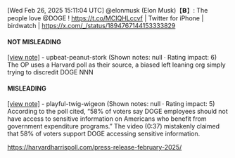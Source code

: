 [Wed Feb 26, 2025 15:11:04 UTC] @elonmusk (Elon Musk)【𝗕】: The people love @DOGE !  https://t.co/MCIQHLccvf | Twitter for iPhone | birdwatch | https://x.com/_/status/1894767144153333829

#### NOT MISLEADING

[[view note]](https://x.com/i/birdwatch/n/1894792382048002333) - upbeat-peanut-stork (Shown notes: null · Rating impact: 6)
The OP uses a Harvard poll as their source, a biased left leaning org simply trying to discredit DOGE
NNN

#### MISLEADING

[[view note]](https://x.com/i/birdwatch/n/1894773264393666585) - playful-twig-wigeon (Shown notes: null · Rating impact: 5)
According to the poll cited, “58% of voters say DOGE employees should not have access to sensitive information on Americans who benefit from government expenditure programs.”  The video (0:37) mistakenly claimed that 58% of voters support DOGE accessing sensitive information.

https://harvardharrispoll.com/press-release-february-2025/
